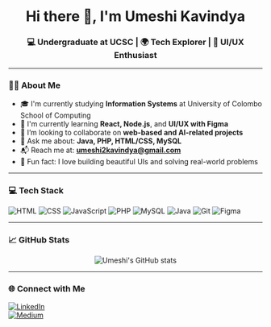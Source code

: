 <h1 align="center">Hi there 👋, I'm Umeshi Kavindya</h1>
<h3 align="center">💻 Undergraduate at UCSC | 🌍 Tech Explorer | 🎨 UI/UX Enthusiast</h3>

---

### 🙋‍♀️ About Me

- 🎓 I'm currently studying **Information Systems** at University of Colombo School of Computing  
- 🚀 I'm currently learning **React, Node.js**, and **UI/UX with Figma**  
- 🤝 I’m looking to collaborate on **web-based and AI-related projects**  
- 💬 Ask me about: **Java, PHP, HTML/CSS, MySQL**  
- 📬 Reach me at: **umeshi2kavindya@gmail.com**  
- 🌟 Fun fact: I love building beautiful UIs and solving real-world problems  

---

### 💻 Tech Stack

![HTML](https://img.shields.io/badge/-HTML5-E34F26?style=flat&logo=html5)
![CSS](https://img.shields.io/badge/-CSS3-1572B6?style=flat&logo=css3)
![JavaScript](https://img.shields.io/badge/-JavaScript-F7DF1E?style=flat&logo=javascript)
![PHP](https://img.shields.io/badge/-PHP-777BB4?style=flat&logo=php)
![MySQL](https://img.shields.io/badge/-MySQL-4479A1?style=flat&logo=mysql)
![Java](https://img.shields.io/badge/-Java-007396?style=flat&logo=java)
![Git](https://img.shields.io/badge/-Git-F05032?style=flat&logo=git)
![Figma](https://img.shields.io/badge/-Figma-000000?style=flat&logo=figma)

---

### 📈 GitHub Stats

<p align="center">
  <img src="https://github-readme-stats.vercel.app/api?username=Umeshi2002&show_icons=true&theme=default" alt="Umeshi's GitHub stats"/>
</p>

---

### 🌐 Connect with Me

[![LinkedIn](https://img.shields.io/badge/-LinkedIn-blue?logo=linkedin&style=flat-square)](https://www.linkedin.com/in/umeshi-kavindya-94606a277/)  
[![Medium](https://img.shields.io/badge/-Medium-black?logo=medium&style=flat-square)](https://medium.com/@your-profile)

